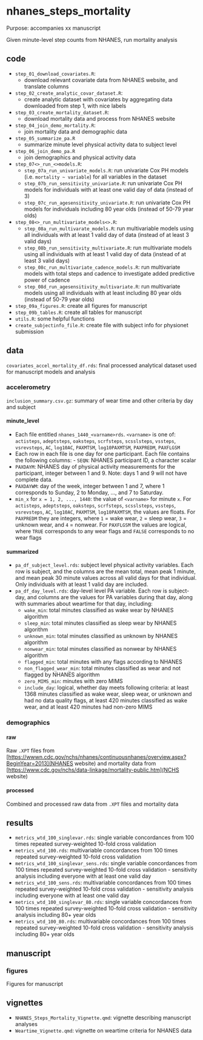 # nhanes_steps_mortality

Purpose: accompanies xx manuscript

Given minute-level step counts from NHANES, run mortality analysis 

## code

- `step_01_download_covariates.R`: 
  - download relevant covariate data from NHANES website, and translate columns
- `step_02_create_analytic_covar_dataset.R`: 
  - create analytic dataset with covariates by aggregating data downloaded from step 1, with nice labels 
- `step_03_create_mortality_dataset.R`: 
  - download mortality data and process from NHANES website
- `step_04_join_demo_mortality.R`:
  - join mortality data and demographic data 
- `step_05_summarize_pa.R`
  - summarize minute level physical activity data to subject level
- `step_06_join_demo_pa.R`
  - join demographics and physical activity data
- `step_07<>_run_<>models.R`:
  - `step_07a_run_univariate_models.R`: run univariate Cox PH models (i.e. `mortality ~ variable`) for all variables in the dataset
  - `step_07b_run_sensitivity_univariate.R`: run univariate Cox PH models for individuals with at least one valid day of data (instead of 3)
  - `step_07c_run_agesensitivity_univariate.R`: run univariate Cox PH models for individuals including 80 year olds (instead of 50-79 year olds)
- `step_08<>_run_multivariate_models<>.R`: 
  - `step_08a_run_multivarate_models.R`: run multivariable models using all individuals with at least 1 valid day of data (instead of at least 3 valid days) 
  - `step_08b_run_sensitivity_multivariate.R`: run multivariate models using all individuals with at least 1 valid day of data (instead of at least 3 valid days) 
  - `step_08c_run_multivariate_cadence_models.R`: run multivariate models with total steps and cadence to investigate added predictive power of cadence
  - `step_08d_run_agesensitivity_multivariate.R`: run multivariate models using all individuals with at least including 80 year olds (instead of 50-79 year olds)
- `step_09a_figures.R`: create all figures for manuscript
- `step_09b_tables.R`: create all tables for manuscript
- `utils.R`: some helpful functions 
- `create_subjectinfo_file.R`: create file with subject info for physionet submission 
  
## data 

`covariates_accel_mortality_df.rds`: final processed analytical dataset used for manuscript models and analysis 

### accelerometry
 `inclusion_summary.csv.gz`: summary of wear time and other criteria by day and subject 
 
#### minute_level

-   Each file entitled `nhanes_1440_<varname>rds`. `<varname>` is one of: `actisteps`, `adeptsteps`, `oaksteps`, `scrfsteps`, `scsslsteps`, `vssteps`, `vsrevsteps`, `AC`, `log10AC`, `PAXMTSM`, `log10PAXMTSM`, `PAXPREDM`, `PAXFLGSM`
-   Each row in each file is one day for one participant. Each file contains the following columns: - `SEQN`: NHANES participant ID, a character scalar
-   `PAXDAYM`: NHANES day of physical activity measurements for the participant, integer between 1 and 9. Note: days 1 and 9 will not have complete data.
-   `PAXDAYWM`: day of the week, integer between 1 and 7, where 1 corresponds to Sunday, 2 to Monday, ..., and 7 to Saturday.
-   `min_x` for `x = 1, 2, ..., 1440`: the value of `<varname>` for minute `x`. For `actisteps`, `adeptsteps`, `oaksteps`, `scrfsteps`, `scsslsteps`, `vssteps`, `vsrevsteps`, `AC`, `log10AC`, `PAXMTSM`, `log10PAXMTSM`, the values are floats. For `PAXPREDM` they are integers, where `1` = wake wear, `2` = sleep wear, `3` = unknown wear, and `4` = nonwear. For `PAXFLGSM` the values are logical, where `TRUE` corresponds to any wear flags and `FALSE` corresponds to no wear flags

#### summarized 

- `pa_df_subject_level.rds`: subject level physical activity variables. Each row is subject, and the columns are the mean total, mean peak 1 minute, and mean peak 30 minute values across all valid days for that individual. Only individuals with at least 1 valid day are included. 
- `pa_df_day_level.rds`: day-level level PA variable. Each row is subject-day, and columns are the values for PA variables during that day, along with summaries about weartime for that day, including:
  - `wake_min`: total minutes classified as wake wear by NHANES algorithm
  - `sleep_min`: total minutes classified as sleep wear by NHANES algorithm
  - `unknown_min`: total minutes classified as unknown by NHANES algorithm
  - `nonwear_min`: total minutes classified as nonwear by NHANES algorithm
  - `flagged_min`: total minutes with any flags according to NHANES
  - `non_flagged_wear_min`: total minutes classified as wear and not flagged by NHANES algorithm
  - `zero_MIMS_min`: minutes with zero MIMS
  - `include_day`: logical, whether day meets following criteria: at least 1368 minutes classified as wake wear, sleep wear, or unknown and had no data quality flags, at least 420 minutes classified as wake wear, and at least 420 minutes had non-zero MIMS


### demographics 
#### raw
Raw `.XPT` files from [https://wwwn.cdc.gov/nchs/nhanes/continuousnhanes/overview.aspx?BeginYear=2013](NHANES website) and mortality data from [https://www.cdc.gov/nchs/data-linkage/mortality-public.htm](NCHS website)
#### processed 
Combined and processed raw data from `.XPT` files and mortality data 


## results 
- `metrics_wtd_100_singlevar.rds`: single variable concordances from 100 times repeated survey-weighted 10-fold cross validation 
- `metrics_wtd_100.rds`: multivariable concordances from 100 times repeated survey-weighted 10-fold cross validation
- `metrics_wtd_100_singlevar_sens.rds`: single variable concordances from 100 times repeated survey-weighted 10-fold cross validation - sensitivity analysis including everyone with at least one valid day 
- `metrics_wtd_100_sens.rds`: multivariable concordances from 100 times repeated survey-weighted 10-fold cross validation - sensitivity analysis including everyone with at least one valid day 
- `metrics_wtd_100_singlevar_80.rds`: single variable concordances from 100 times repeated survey-weighted 10-fold cross validation - sensitivity analysis including 80+ year olds 
- `metrics_wtd_100_80.rds`: multivariable concordances from 100 times repeated survey-weighted 10-fold cross validation - sensitivity analysis including 80+ year olds 

## manuscript
### figures
Figures for manuscript 

## vignettes
- `NHANES_Steps_Mortality_Vignette.qmd`: vignette describing manuscript analyses 
- `Weartime_Vignette.qmd`: vignette on weartime criteria for NHANES data

